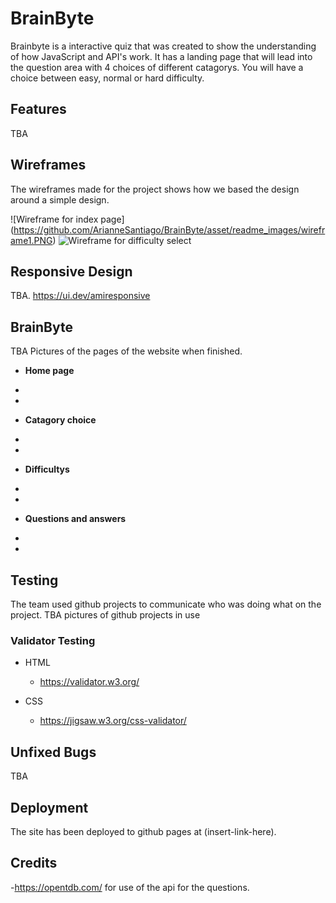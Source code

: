 # BrainByte
Brainbyte is a interactive quiz that was created to show the understanding of how JavaScript and API's work. It has a landing page that will lead into the question area with 4 choices of different catagorys. You will have a choice between easy, normal or hard difficulty.

## Features
TBA




## Wireframes
The wireframes made for the project shows how we based the design around a simple design. 


![Wireframe for index page] (https://github.com/ArianneSantiago/BrainByte/asset/readme_images/wireframe1.PNG)
![Wireframe for difficulty select](https://github.com/ArianneSantiago/BrainByte/asset/readme_images/wireframe2.PNG)


## Responsive Design
TBA. https://ui.dev/amiresponsive

## BrainByte 
TBA Pictures of the pages of the website when finished.
- __Home page__
-
-

- __Catagory choice__
-
-

- __Difficultys__
-
-

- __Questions and answers__
-
-

## Testing
The team used github projects to communicate who was doing what on the project.
TBA pictures of github projects in use
### Validator Testing 

- HTML
  - https://validator.w3.org/

- CSS
  - https://jigsaw.w3.org/css-validator/


## Unfixed Bugs
TBA

## Deployment
The site has been deployed to github pages at  (insert-link-here).

## Credits  

-https://opentdb.com/ for use of the api for the questions.